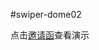 #swiper-dome02

点击[邀请函](https://github.com/AnsonZnl/AnsonZnl.github.io/tree/master/Swiper-demo/swiper-dome02)查看演示
